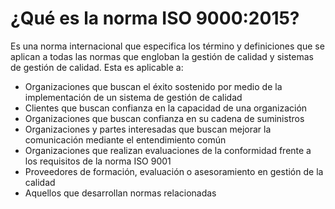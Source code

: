 # ¿Qué es la norma ISO 9000:2015?

Es una norma internacional que especifica los término y definiciones que se aplican a todas las normas que engloban la gestión de calidad y sistemas de gestión de calidad. Esta es aplicable a:

- Organizaciones que buscan el éxito sostenido por medio de la implementación de un sistema de gestión de calidad
- Clientes que buscan confianza en la capacidad de una organización
- Organizaciones que buscan confianza en su cadena de suministros
- Organizaciones y partes interesadas que buscan mejorar la comunicación mediante el entendimiento común
- Organizaciones que realizan evaluaciones de la conformidad frente a los requisitos de la norma ISO 9001
- Proveedores de formación, evaluación o asesoramiento en gestión de la calidad
- Aquellos que desarrollan normas relacionadas